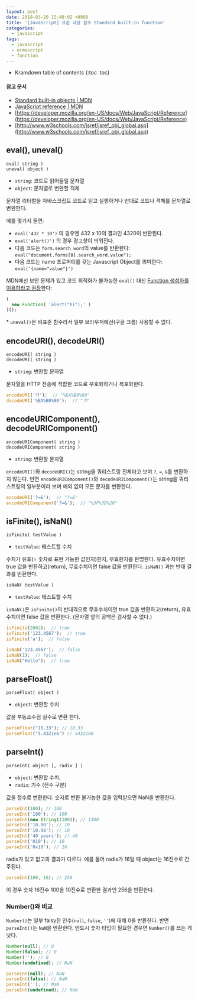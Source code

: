 ```yaml
---
layout: post
date: 2018-03-20 15:40:02 +0900
title: '[JavaScript] 표준 내장 함수 Standard built-in function'
categories:
  - javascript
tags:
  - javascript
  - ecmascript
  - function
---
```


* Kramdown table of contents
{:toc .toc}

#### 참고 문서

- [Standard built-in objects \| MDN](https://developer.mozilla.org/en-US/docs/Web/JavaScript/Reference/Global_Objects)
- [JavaScript reference \| MDN](https://developer.mozilla.org/en-US/docs/Web/JavaScript/Reference)
- [https://developer.mozilla.org/en-US/docs/Web/JavaScript/Reference](https://developer.mozilla.org/en-US/docs/Web/JavaScript/Reference)
- [http://www.w3schools.com/jsref/jsref_obj_global.asp](http://www.w3schools.com/jsref/jsref_obj_global.asp)


## eval(), uneval()

```
eval( string )
uneval( object )
```

- `string`: 코드로 읽어들일 문자열
- `object`: 문자열로 변환할 객체

문자열 리터럴을 자바스크립트 코드로 읽고 실행하거나 반대로 코드나 객체를 문자열로 변환한다.

예를 몇가지 들면:

- `eval('432 * 10')` 의 경우엔 432 x 10의 결과인 4320이 반환된다.
- `eval('alert()')` 의 경우 경고창이 띄워진다.
- 다음 코드는 `form.search_word`의 value를 반환한다: `eval("document.forms[0].search_word.value");`
- 다음 코드는 name 프로퍼티를 갖는 Javascript Object를 의미한다: `eval('{name="value"}')`

MDN에선 보안 문제가 있고 코드 최적화가 불가능한 `eval()` 대신 [Function 생성자를 이용하라고 권장](https://developer.mozilla.org/en-US/docs/Web/JavaScript/Reference/Global_Objects/eval#never_use_eval!)한다:

```js
(
  new Function( 'alert("hi");' )
)();
```

\* `uneval()`은 비표준 함수라서 일부 브라우저에선(구글 크롬) 사용할 수 없다.


## encodeURI(), decodeURI()

```
encodeURI( string )
decodeURI( string )
```

- `string`: 변환할 문자열

문자열을 HTTP 전송에 적합한 코드로 부호화하거나 복호화한다.

```js
encodeURI('가');  // "%EA%B0%80"
decodeURI('%EA%B0%80');  // "가"
```


## encodeURIComponent(), decodeURIComponent()

```
encodeURIComponent( string )
decodeURIComponent( string )
```

- `string`: 변환할 문자열

`encodeURI()`와 `decodeURI()`는 string을 쿼리스트링 전체라고 보며 `?`, `=`, `&`를 변환하지 않는다.
반면 `encodeURIComponent()`와 `decodeURIComponent()`는 string을 쿼리스트링의 일부분이라 보며 예외 없이 모든 문자를 변환한다.

```js
encodeURI('?=&');  // "?=&"
encodeURIComponent('?=&');  // "%3F%3D%26"
```


## isFinite(), isNaN()

```
isFinite( testValue )
```

- `testValue`: 테스트할 수치

수치가 유효(= 숫자로 표현 가능한 값인지)한지, 무효한지를 판명한다. 유효수치이면 true 값을 반환하고(return), 무효수치이면 false 값을 반환한다. `isNaN()` 과는 반대 결과를 반환한다.

```
isNaN( testValue )
```

- `testValue`: 테스트할 수치

`isNaN()`은 `isFinite()`의 반대격으로 무효수치이면 true 값을 반환하고(return), 유효수치이면 false 값을 반환한다. (문자열 앞의 공백은 검사할 수 없다.)

```js
isFinite(2002);  // true
isFinite('123.4567');  // true
isFinite('a');  // false

isNaN('123.4567');  // false
isNaN(1);  // false
isNaN("Hello");  // true
```


## parseFloat()

```
parseFloat( object )
```

- `object`: 변환할 수치

값을 부동소수점 실수로 변환 한다.

```js
parseFloat("10.33"); // 10.33
parseFloat("5.4321e6") // 5432100
```


## parseInt()

```
parseInt( object [, radix ] )
```

- `object`: 변환할 수치.
- `radix`: 기수 (진수 구분)

값을 정수로 변환한다. 숫자로 변환 불가능한 값을 입력받으면 NaN을 반환한다.

```js
parseInt(100); // 100
parseInt('100'); // 100
parseInt(new String(1100)); // 1100
parseInt('10.00'); // 10
parseInt('10.98'); // 10
parseInt('40 years'); // 40
parseInt('010'); // 10
parseInt('0x10'); // 16
```

radix가 있고 없고의 결과가 다르다. 예를 들어 radix가 16일 때 object는 16진수로 간주된다.

```js
parseInt(100, 16); // 256
```

이 경우 숫자 16진수 100을 10진수로 변환한 결과인 256을 반환한다.

### Number()와 비교

`Number()`는 일부 falsy한 인수(`null`, `false`, `''`)에 대해 0을 반환한다. 반면 `parseInt()`는 `NaN`을 반환한다. 반드시 숫자 타입이 필요한 경우면 `Number()`를 쓰는 게 낫다.

```js
Number(null); // 0
Number(false); // 0
Number(''); // 0
Number(undefined); // NaN

parseInt(null); // NaN
parseInt(false); // NaN
parseInt(''); // NaN
parseInt(undefined); // NaN
```
